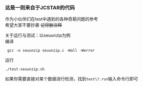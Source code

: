 ### 这是一则来自于JCSTAR的代码
作为小伙伴们在test中遇到的各种奇葩问题的参考 <br>
希望大家不要抄袭  <s>记得删注释</s>

关于运行与测试：以seuunzip为例 <br>
编译
```
 gcc -o seuunzip seuunzip.c -Wall -Werror
```
运行
```
./test-seuunzip.sh
```
如果你需要直接对某个数据进行检测，找到`test\?.run`输入命令行即可
